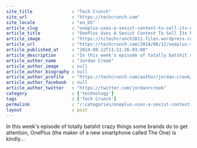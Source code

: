 ```yaml
---
site_title               : "Tech Crunch"
site_url                 : "https://techcrunch.com"
site_locale              : "en_US"
article_slug             : "oneplus-uses-a-sexist-contest-to-sell-its-new-phone"
article_title            : "OnePlus Uses A Sexist Contest To Sell Its New Phone"
article_image            : "https://tctechcrunch2011.files.wordpress.com/2014/08/screenshot-2014-08-12-13-39-41.png?w=764&h=400&crop=1"
article_url              : "https://techcrunch.com/2014/08/12/oneplus-tries-to-prove-chivalry-isnt-dead-by-launching-online-beauty-contest-for-ladies/"
article_published_at     : "2014-08-12T11:11:26-03:00"
article_description      : "In this week's episode of totally batshit crazy things some brands do to get attention, OnePlus (the maker of a new smartphone called The One) is kindly..."
article_author_name      : "Jordan Crook"
article_author_image     : null
article_author_biography : null
article_author_profile   : "https://techcrunch.com/author/jordan-crook/"
article_author_facebook  : null
article_author_twitter   : "https://twitter.com/jordanrcrook"
category                 : ['technology']
tags                     : ['Tech Crunch']
permalink                : "/:categories/oneplus-uses-a-sexist-contest-to-sell-its-new-phone/"
layout                   : post
---
```


In this week's episode of totally batshit crazy things some brands do to get attention, OnePlus (the maker of a new smartphone called The One) is kindly...
